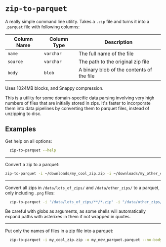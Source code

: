 # `zip-to-parquet`

A really simple command line utility. Takes a `.zip` file and turns it into a `.parquet` file with following columns:

| Column Name | Column Type | Description                               |
| ----------- | ----------- | ----------------------------------------- |
| `name`      | `varchar`   | The full name of the file                 |
| `source`    | `varchar`   | The path to the original zip file         |
| `body`      | `blob`      | A binary blob of the contents of the file |

Uses 1024MB blocks, and Snappy compression.

This is a utility for some domain-specific data parsing involving very high numbers of files that are initially stored in zips. It's faster to incorporate them into data pipelines by converting them to parquet files, instead of unzipping to disc.

## Examples

Get help on all options:

```sh
  zip-to-parquet --help
```
---

Convert a zip to a parquet:

```sh
zip-to-parquet -i ~/downloads/my_cool_zip.zip -i ~/downloads/my_other_cool_zip.zip -o ~/my_new_parquet.parquet
```
---

Convert all zips in `/data/lots_of_zips/` and `/data/other_zips/` to a parquet, only including `.png` files:

```sh
  zip-to-parquet -i "/data/lots_of_zips/**/*.zip" -i "/data/other_zips/**/*.zip" -o ~/my_new_parquet.parquet -g "**/*.png"
```

Be careful with globs as arguments, as some shells will automatically expand paths with asterixes in them if not wrapped in quotes.

---

Put only the names of files in a zip file into a parquet:

```sh
  zip-to-parquet -i my_cool_zip.zip -o my_new_parquet.parquet --no-body --no-source
```
